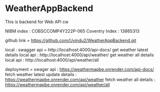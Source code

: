 # WeatherAppBackend
This is backend for Web APi cw

NIBM index : COBSCCOMP4Y222P-065
Coventry Index : 13865313

github link = https://github.com/Uvindu2/WeatherAppBackend.git

local :
swagger api = http://localhost:4000/api-docs/
get weather latest details local api : http://localhost:4000/api/weather/
get weather all details local api : http://localhost:4000/api/weather/all

deployment =
swager api : https://weathermapbe.onrender.com/api-docs/
fetch weather latest update details : https://weathermapbe.onrender.com/api/weather
fetch weather all details : https://weathermapbe.onrender.com/api/weather/all

